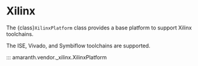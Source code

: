 # Xilinx

The {class}`XilinxPlatform` class provides a base platform to support Xilinx toolchains.

The ISE, Vivado, and Symbiflow toolchains are supported.

::: amaranth.vendor._xilinx.XilinxPlatform
